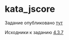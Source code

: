 # kata_jscore

Задание опубликовано [тут](https://kata-js.dev.m1w.ru/)

Исходники к заданию [4.3.7](https://github.com/m1w-dev/kata_jscore/releases/tag/v1.0.0)
